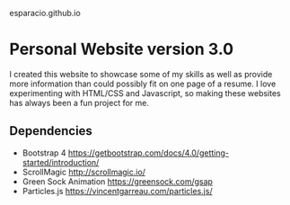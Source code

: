 esparacio.github.io
# Personal Website version 3.0 
I created this website to showcase some of my skills as well as provide more information than could possibly fit on one page of a resume. I love experimenting with HTML/CSS and Javascript, so making these websites has always been a fun project for me. 

## Dependencies
* Bootstrap 4 https://getbootstrap.com/docs/4.0/getting-started/introduction/ 
* ScrollMagic http://scrollmagic.io/
* Green Sock Animation https://greensock.com/gsap
* Particles.js https://vincentgarreau.com/particles.js/
